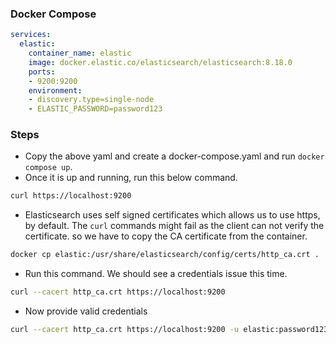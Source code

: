 
### Docker Compose

```yaml
services:
  elastic:
    container_name: elastic
    image: docker.elastic.co/elasticsearch/elasticsearch:8.18.0
    ports:
    - 9200:9200
    environment:
    - discovery.type=single-node
    - ELASTIC_PASSWORD=password123
```

### Steps

- Copy the above yaml and create a docker-compose.yaml and run `docker compose up`.
- Once it is up and running, run this below command.
```sh
curl https://localhost:9200
```
- Elasticsearch uses self signed certificates which allows us to use https, by default. The `curl` commands might fail as the client can not verify the certificate. so we have to copy the CA certificate from the container.
```sh
docker cp elastic:/usr/share/elasticsearch/config/certs/http_ca.crt .
```
- Run this command. We should see a credentials issue this time.
```sh
curl --cacert http_ca.crt https://localhost:9200
```
- Now provide valid credentials
```sh
curl --cacert http_ca.crt https://localhost:9200 -u elastic:password123 
```